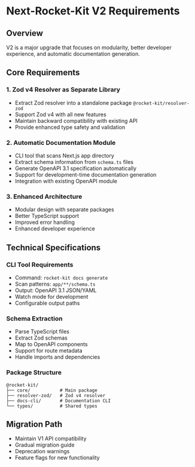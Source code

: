 # Next-Rocket-Kit V2 Requirements

## Overview

V2 is a major upgrade that focuses on modularity, better developer experience, and automatic documentation generation.

## Core Requirements

### 1. Zod v4 Resolver as Separate Library

-   Extract Zod resolver into a standalone package `@rocket-kit/resolver-zod`
-   Support Zod v4 with all new features
-   Maintain backward compatibility with existing API
-   Provide enhanced type safety and validation

### 2. Automatic Documentation Module

-   CLI tool that scans Next.js app directory
-   Extract schema information from `schema.ts` files
-   Generate OpenAPI 3.1 specification automatically
-   Support for development-time documentation generation
-   Integration with existing OpenAPI module

### 3. Enhanced Architecture

-   Modular design with separate packages
-   Better TypeScript support
-   Improved error handling
-   Enhanced developer experience

## Technical Specifications

### CLI Tool Requirements

-   Command: `rocket-kit docs generate`
-   Scan patterns: `app/**/schema.ts`
-   Output: OpenAPI 3.1 JSON/YAML
-   Watch mode for development
-   Configurable output paths

### Schema Extraction

-   Parse TypeScript files
-   Extract Zod schemas
-   Map to OpenAPI components
-   Support for route metadata
-   Handle imports and dependencies

### Package Structure

```
@rocket-kit/
├── core/           # Main package
├── resolver-zod/   # Zod v4 resolver
├── docs-cli/       # Documentation CLI
└── types/          # Shared types
```

## Migration Path

-   Maintain V1 API compatibility
-   Gradual migration guide
-   Deprecation warnings
-   Feature flags for new functionality

